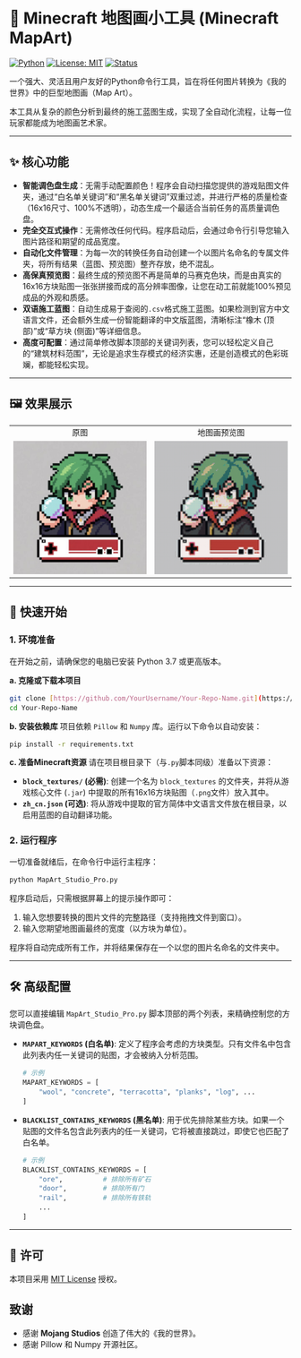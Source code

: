 # 🎨 Minecraft 地图画小工具 (Minecraft MapArt)

[![Python](https://img.shields.io/badge/Python-3.7+-blue.svg)](https://www.python.org/)
[![License: MIT](https://img.shields.io/badge/License-MIT-yellow.svg)](https://opensource.org/licenses/MIT)
[![Status](https://img.shields.io/badge/status-stable-green.svg)](https://github.com/)

一个强大、灵活且用户友好的Python命令行工具，旨在将任何图片转换为《我的世界》中的巨型地图画（Map Art）。

本工具从复杂的颜色分析到最终的施工蓝图生成，实现了全自动化流程，让每一位玩家都能成为地图画艺术家。

---

## ✨ 核心功能

* **智能调色盘生成**：无需手动配置颜色！程序会自动扫描您提供的游戏贴图文件夹，通过“白名单关键词”和“黑名单关键词”双重过滤，并进行严格的质量检查（16x16尺寸、100%不透明），动态生成一个最适合当前任务的高质量调色盘。
* **完全交互式操作**：无需修改任何代码。程序启动后，会通过命令行引导您输入图片路径和期望的成品宽度。
* **自动化文件管理**：为每一次的转换任务自动创建一个以图片名命名的专属文件夹，将所有结果（蓝图、预览图）整齐存放，绝不混乱。
* **高保真预览图**：最终生成的预览图不再是简单的马赛克色块，而是由真实的16x16方块贴图一张张拼接而成的高分辨率图像，让您在动工前就能100%预见成品的外观和质感。
* **双语施工蓝图**：自动生成易于查阅的`.csv`格式施工蓝图。如果检测到官方中文语言文件，还会额外生成一份智能翻译的中文版蓝图，清晰标注“橡木 (顶部)”或“草方块 (侧面)”等详细信息。
* **高度可配置**：通过简单修改脚本顶部的关键词列表，您可以轻松定义自己的“建筑材料范围”，无论是追求生存模式的经济实惠，还是创造模式的色彩斑斓，都能轻松实现。

---

## 🖼️ 效果展示

<table>
  <tr>
    <td align="center">原图</td>
    <td align="center">地图画预览图</td>
  </tr>
  <tr>
    <td><img src="preview1.jpg" width="250"></td>
    <td><img src="preview.png" width="250"></td>
  </tr>
</table>

---

## 🚀 快速开始

### 1. 环境准备

在开始之前，请确保您的电脑已安装 Python 3.7 或更高版本。

**a. 克隆或下载本项目**
```bash
git clone [https://github.com/YourUsername/Your-Repo-Name.git](https://github.com/YourUsername/Your-Repo-Name.git)
cd Your-Repo-Name
```

**b. 安装依赖库**
项目依赖 `Pillow` 和 `Numpy` 库。运行以下命令以自动安装：
```bash
pip install -r requirements.txt
```

**c. 准备Minecraft资源**
请在项目根目录下（与`.py`脚本同级）准备以下资源：
* **`block_textures/` (必需)**: 创建一个名为 `block_textures` 的文件夹，并将从游戏核心文件 (`.jar`) 中提取的所有16x16方块贴图（`.png`文件）放入其中。
* **`zh_cn.json` (可选)**: 将从游戏中提取的官方简体中文语言文件放在根目录，以启用蓝图的自动翻译功能。

### 2. 运行程序

一切准备就绪后，在命令行中运行主程序：

```bash
python MapArt_Studio_Pro.py
```

程序启动后，只需根据屏幕上的提示操作即可：
1.  输入您想要转换的图片文件的完整路径（支持拖拽文件到窗口）。
2.  输入您期望地图画最终的宽度（以方块为单位）。

程序将自动完成所有工作，并将结果保存在一个以您的图片名命名的文件夹中。

---

## 🛠️ 高级配置

您可以直接编辑 `MapArt_Studio_Pro.py` 脚本顶部的两个列表，来精确控制您的方块调色盘。

* **`MAPART_KEYWORDS` (白名单)**:
    定义了程序会考虑的方块类型。只有文件名中包含此列表内任一关键词的贴图，才会被纳入分析范围。
    ```python
    # 示例
    MAPART_KEYWORDS = [
        "wool", "concrete", "terracotta", "planks", "log", ...
    ]
    ```

* **`BLACKLIST_CONTAINS_KEYWORDS` (黑名单)**:
    用于优先排除某些方块。如果一个贴图的文件名包含此列表内的任一关键词，它将被直接跳过，即使它也匹配了白名单。
    ```python
    # 示例
    BLACKLIST_CONTAINS_KEYWORDS = [
        "ore",          # 排除所有矿石
        "door",         # 排除所有门
        "rail",         # 排除所有铁轨
        ...
    ]
    ```

---

## 📄 许可

本项目采用 [MIT License](https://opensource.org/licenses/MIT) 授权。

## 致谢

* 感谢 **Mojang Studios** 创造了伟大的《我的世界》。
* 感谢 Pillow 和 Numpy 开源社区。
